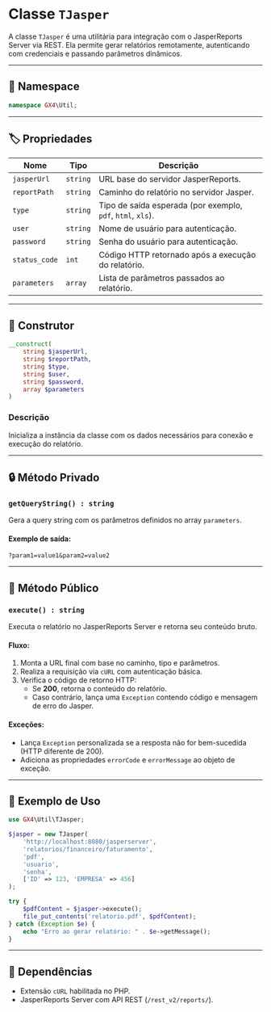 
# Classe `TJasper`

A classe `TJasper` é uma utilitária para integração com o JasperReports Server via REST. Ela permite gerar relatórios remotamente, autenticando com credenciais e passando parâmetros dinâmicos.

---

## 🧩 Namespace

```php
namespace GX4\Util;
```

---

## 🏷️ Propriedades

| Nome           | Tipo     | Descrição                                                  |
|----------------|----------|------------------------------------------------------------|
| `jasperUrl`    | `string` | URL base do servidor JasperReports.                        |
| `reportPath`   | `string` | Caminho do relatório no servidor Jasper.                   |
| `type`         | `string` | Tipo de saída esperada (por exemplo, `pdf`, `html`, `xls`).|
| `user`         | `string` | Nome de usuário para autenticação.                         |
| `password`     | `string` | Senha do usuário para autenticação.                        |
| `status_code`  | `int`    | Código HTTP retornado após a execução do relatório.        |
| `parameters`   | `array`  | Lista de parâmetros passados ao relatório.                 |

---

## 🔧 Construtor

```php
__construct(
    string $jasperUrl,
    string $reportPath,
    string $type,
    string $user,
    string $password,
    array $parameters
)
```

### Descrição
Inicializa a instância da classe com os dados necessários para conexão e execução do relatório.

---

## 🔒 Método Privado

### `getQueryString() : string`

Gera a query string com os parâmetros definidos no array `parameters`.

#### Exemplo de saída:
```text
?param1=value1&param2=value2
```

---

## 🚀 Método Público

### `execute() : string`

Executa o relatório no JasperReports Server e retorna seu conteúdo bruto.

#### Fluxo:
1. Monta a URL final com base no caminho, tipo e parâmetros.
2. Realiza a requisição via `cURL` com autenticação básica.
3. Verifica o código de retorno HTTP:
   - Se **200**, retorna o conteúdo do relatório.
   - Caso contrário, lança uma `Exception` contendo código e mensagem de erro do Jasper.

#### Exceções:
- Lança `Exception` personalizada se a resposta não for bem-sucedida (HTTP diferente de 200).
- Adiciona as propriedades `errorCode` e `errorMessage` ao objeto de exceção.

---

## 📌 Exemplo de Uso

```php
use GX4\Util\TJasper;

$jasper = new TJasper(
    'http://localhost:8080/jasperserver',
    'relatorios/financeiro/faturamento',
    'pdf',
    'usuario',
    'senha',
    ['ID' => 123, 'EMPRESA' => 456]
);

try {
    $pdfContent = $jasper->execute();
    file_put_contents('relatorio.pdf', $pdfContent);
} catch (Exception $e) {
    echo "Erro ao gerar relatório: " . $e->getMessage();
}
```

---

## 📎 Dependências

- Extensão `cURL` habilitada no PHP.
- JasperReports Server com API REST (`/rest_v2/reports/`).
